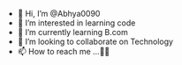 - 👋 Hi, I’m @Abhya0090
- 👀 I’m interested in learning code
- 🌱 I’m currently learning B.com
- 💞️ I’m looking to collaborate on Technology 
- 📫 How to reach me ...🤡🤡

<!---
Abhya0090/Abhya0090 is a ✨ special ✨ repository because its `README.md` (this file) appears on your GitHub profile.
You can click the Preview link to take a look at your changes.
--->
